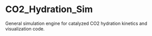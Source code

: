 # CO2_Hydration_Sim
General simulation engine for catalyzed CO2 hydration kinetics and visualization code.
